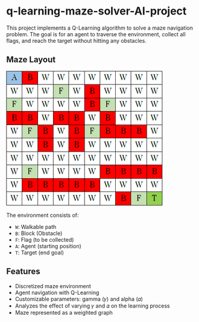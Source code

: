 # q-learning-maze-solver-AI-project

This project implements a Q-Learning algorithm to solve a maze navigation problem. The goal is for an agent to traverse the environment, collect all flags, and reach the target without hitting any obstacles.

## Maze Layout
![Maze Layout](maze.png)

The environment consists of:
- `W`: Walkable path
- `B`: Block (Obstacle)
- `F`: Flag (to be collected)
- `A`: Agent (starting position)
- `T`: Target (end goal)

## Features
- Discretized maze environment
- Agent navigation with Q-Learning
- Customizable parameters: gamma (𝛾) and alpha (𝛼)
- Analyzes the effect of varying 𝛾 and 𝛼 on the learning process
- Maze represented as a weighted graph
